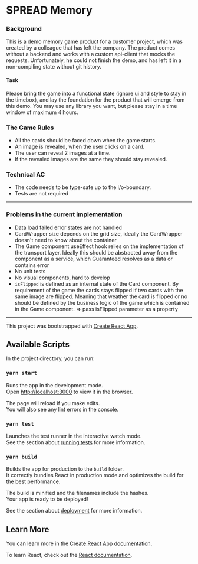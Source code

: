 # SPREAD Memory

### Background
This is a demo memory game product for a customer project, which was created by a colleague that has left the company.
The product comes without a backend and works with a custom api-client that mocks the requests. Unfortunately, he
could not finish the demo, and has left it in a non-compiling state without git history.

#### Task
Please bring the game into a functional state (ignore ui and style to stay in the timebox),
and lay the foundation for the product that will emerge from this demo.
You may use any library you want, but please stay in a time window of maximum 4 hours.


### The Game Rules
- All the cards should be faced down when the game starts.
- An image is revealed, when the user clicks on a card.
- The user can reveal 2 images at a time.
- If the revealed images are the same they should stay revealed.


### Technical AC
- The code needs to be type-safe up to the i/o-boundary.
- Tests are not required


------

### Problems in the current implementation

- Data load failed error states are not handled
- CardWrapper size depends on the grid size, ideally the CardWrapper doesn't need to know about the container
- The Game component useEffect hook relies on the implementation of the transport layer. Ideally this should be abstracted away from the component as a service, which Guaranteed resolves as a data or contains error
- No unit tests
- No visual components, hard to develop
- `isFlipped` is defined as an internal state of the Card component. By requirement of the game the cards stays flipped if two cards with the same image are flipped. Meaning that weather the card is flipped or no should be defined by the business logic of the game which is contained in the Game component. => pass isFlipped parameter as a property

------


This project was bootstrapped with [Create React App](https://github.com/facebook/create-react-app).

## Available Scripts

In the project directory, you can run:

### `yarn start`

Runs the app in the development mode.<br />
Open [http://localhost:3000](http://localhost:3000) to view it in the browser.

The page will reload if you make edits.<br />
You will also see any lint errors in the console.

### `yarn test`

Launches the test runner in the interactive watch mode.<br />
See the section about [running tests](https://facebook.github.io/create-react-app/docs/running-tests) for more information.

### `yarn build`

Builds the app for production to the `build` folder.<br />
It correctly bundles React in production mode and optimizes the build for the best performance.

The build is minified and the filenames include the hashes.<br />
Your app is ready to be deployed!

See the section about [deployment](https://facebook.github.io/create-react-app/docs/deployment) for more information.

## Learn More

You can learn more in the [Create React App documentation](https://facebook.github.io/create-react-app/docs/getting-started).

To learn React, check out the [React documentation](https://reactjs.org/).
